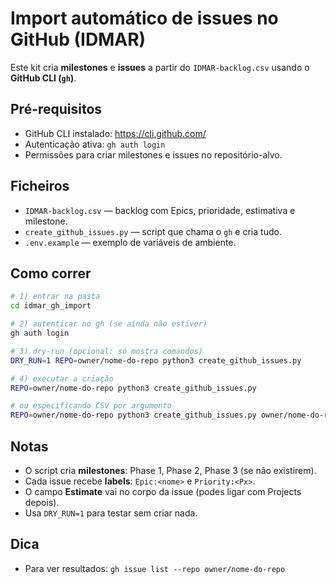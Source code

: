 # Import automático de issues no GitHub (IDMAR)

Este kit cria **milestones** e **issues** a partir do `IDMAR-backlog.csv` usando o **GitHub CLI (`gh`)**.

## Pré-requisitos
- GitHub CLI instalado: https://cli.github.com/
- Autenticação ativa: `gh auth login`
- Permissões para criar milestones e issues no repositório-alvo.

## Ficheiros
- `IDMAR-backlog.csv` — backlog com Epics, prioridade, estimativa e milestone.
- `create_github_issues.py` — script que chama o `gh` e cria tudo.
- `.env.example` — exemplo de variáveis de ambiente.

## Como correr
```bash
# 1) entrar na pasta
cd idmar_gh_import

# 2) autenticar no gh (se ainda não estiver)
gh auth login

# 3) dry-run (opcional: só mostra comandos)
DRY_RUN=1 REPO=owner/nome-do-repo python3 create_github_issues.py

# 4) executar a criação
REPO=owner/nome-do-repo python3 create_github_issues.py

# ou especificando CSV por argumento
REPO=owner/nome-do-repo python3 create_github_issues.py owner/nome-do-repo IDMAR-backlog.csv
```

## Notas
- O script cria **milestones**: Phase 1, Phase 2, Phase 3 (se não existirem).
- Cada issue recebe **labels**: `Epic:<nome>` e `Priority:<Px>`.
- O campo **Estimate** vai no corpo da issue (podes ligar com Projects depois).
- Usa `DRY_RUN=1` para testar sem criar nada.

## Dica
- Para ver resultados: `gh issue list --repo owner/nome-do-repo`
